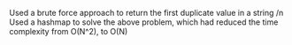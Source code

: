 
Used a brute force approach to return the first duplicate value in a string /n
Used a hashmap to solve the above problem, which had reduced the time complexity from O(N^2), to O(N)
